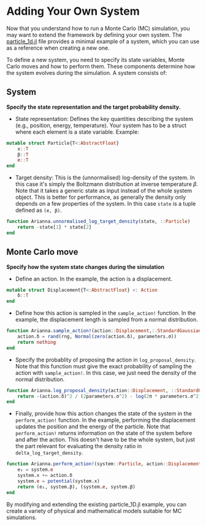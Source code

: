 # Adding Your Own System

Now that you understand how to run a Monte Carlo (MC) simulation, you may want to extend the framework by defining your own system. The [particle_1d.jl](https://github.com/TheDisorderedOrganization/Arianna.jl/example/particle_1d/particle_1d.jl)  file provides a minimal example of a system, which you can use as a reference when creating a new one.

To define a new system, you need to specify its state variables, Monte Carlo moves and how to perform them. These components determine how the system evolves during the simulation. A system consists of:

## System

**Specify the state representation and the target probability density.**

- State representation: Defines the key quantities describing the system (e.g., position, energy, temperature). Your system has to be a struct where each element is a state variable. Example:
```julia
mutable struct Particle{T<:AbstractFloat}
    x::T
    β::T
    e::T
end
```
- Target density: This is the (unnormalised) log-density of the system. In this case it's simply the Boltzmann distribution at inverse temperature $\beta$. Note that it takes a generic state as input instead of the whole system object. This is better for performance, as generally the density only depends on a few properties of the system. In this case `state` is a tuple defined as `(e, β)`.
```julia
function Arianna.unnormalised_log_target_density(state, ::Particle)
    return -state[1] * state[2]
end
```

## Monte Carlo move

**Specify how the system state changes during the simulation**

- Define an action. In the example, the action is a displacement.
```julia
mutable struct Displacement{T<:AbstractFloat} <: Action
    δ::T
end
```
- Define how this action is sampled in the `sample_action!` function. In the example, the displacement length is sampled from a normal distribution.
```julia
function Arianna.sample_action!(action::Displacement,::StandardGaussian, parameters, system::Particle, rng)
    action.δ = rand(rng, Normal(zero(action.δ), parameters.σ))
    return nothing
end
```
- Specify the probablity of proposing the action in `log_proposal_density`. Note that this function must give the exact probability of sampling the action with `sample_action!`. In this case, we just need the density of the normal distribution.
```julia
function Arianna.log_proposal_density(action::Displacement, ::StandardGaussian, parameters, system::Particle)
    return -(action.δ)^2 / (2parameters.σ^2) - log(2π * parameters.σ^2) / 2
end
```
- Finally, provide how this action changes the state of the system in the `perform_action!` function. In the example, performing the displacement updates the position and the energy of the particle. Note that `perform_action!` returns information on the state of the system before and after the action. This doesn't have to be the whole system, but just the part relevant for evaluating the density ratio in `delta_log_target_density`.
```julia
function Arianna.perform_action!(system::Particle, action::Displacement)
    e₁ = system.e
    system.x += action.δ
    system.e = potential(system.x)
    return (e₁, system.β), (system.e, system.β)
end
```

By modifying and extending the existing particle_1D.jl example, you can create a variety of physical and mathematical models suitable for MC simulations.